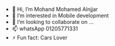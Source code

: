 - 👋 Hi, I’m Mohand Mohamed Alnjjar
- 👀 I’m interested in Mobile development
- 💞️ I’m looking to collaborate on ...
- 📫 whatsApp 01205771331
- ⚡ Fun fact: Cars Lover

<!---
mohandalnjjar/mohandalnjjar is a ✨ special ✨ repository because its `README.md` (this file) appears on your GitHub profile.
You can click the Preview link to take a look at your changes.
--->
